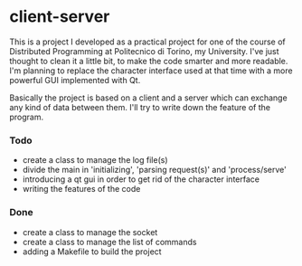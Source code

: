 # client-server

This is a project I developed as a practical project for one of the course of Distributed Programming at Politecnico di Torino, my University.
I've just thought to clean it a little bit, to make the code smarter and more readable. 
I'm planning to replace the character interface used at that time with a more powerful GUI implemented with Qt.

Basically the project is based on a client and a server which can exchange any kind of data between them. I'll try to write down the feature of the program.

### Todo
- create a class to manage the log file(s)
- divide the main in 'initializing', 'parsing request(s)' and 'process/serve'
- introducing a qt gui in order to get rid of the character interface
- writing the features of the code

### Done
- create a class to manage the socket
- create a class to manage the list of commands
- adding a Makefile to build the project
